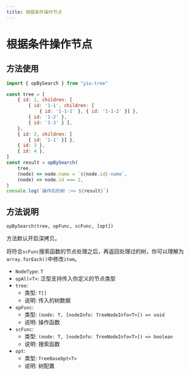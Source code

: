 ```yaml
---
title: 根据条件操作节点
---
```


# 根据条件操作节点

## 方法使用

```js
import { opBySearch } from "yiu-tree"

const tree = [
    { id: 1, children: [
        { id: '1-1', children: [
            { id: '1-1-1' }, { id: '1-1-2' }] },
        { id: '1-2' },
        { id: '1-3' } ],
    },
    { id: 2, children: [
        { id: '2-1' }] },
    { id: 3 },
    { id: 4 },
]
const result = opBySearch(
    tree,
    (node) => node.name = `${node.id}-name`,
    (node) => node.id === 2,
)
console.log(`操作后的树 :>> ${result}`)
```

## 方法说明

```
opBySearch(tree, opFunc, scFunc, [opt])
```

方法默认开启深拷贝。

将符合`scFunc`搜索函数的节点处理之后，再返回处理过的树，你可以理解为`array.forEach()`中修改`item`。

- `NodeType`: `T`
- `opAll<T>`: 泛型支持传入你定义的节点类型
- `tree`:
  - 类型: `T[]`
  - 说明: 传入的树数据
- `opFunc`:
  - 类型: `(node: T, [nodeInfo: TreeNodeInfo<T>]) => void`
  - 说明: 操作函数
- `scFunc`:
  - 类型: `(node: T, [nodeInfo: TreeNodeInfo<T>]) => boolean`
  - 说明: 搜索函数
- `opt`:
  - 类型: `TreeBaseOpt<T>`
  - 说明: 树配置
